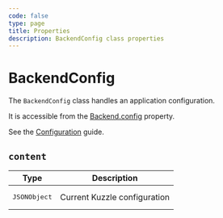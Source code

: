```yaml
---
code: false
type: page
title: Properties
description: BackendConfig class properties
---
```


# BackendConfig

<SinceBadge version="2.8.0" />
<CustomBadge type="error" text="Experimental: non-backward compatible changes or removal may occur in any future release."/>

The `BackendConfig` class handles an application configuration.  

It is accessible from the [Backend.config](/core/2/framework/classes/backend/properties#config) property.

See the [Configuration](/core/2/guides/advanced/configuration) guide.

## `content`

| Type                  | Description                  |
|-----------------------|------------------------------|
| <pre>JSONObject</pre> | Current Kuzzle configuration |
